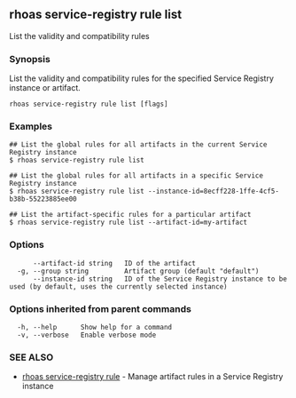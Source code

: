 ## rhoas service-registry rule list

List the validity and compatibility rules

### Synopsis

List the validity and compatibility rules for the specified Service Registry instance or artifact.

```
rhoas service-registry rule list [flags]
```

### Examples

```
## List the global rules for all artifacts in the current Service Registry instance
$ rhoas service-registry rule list

## List the global rules for all artifacts in a specific Service Registry instance
$ rhoas service-registry rule list --instance-id=8ecff228-1ffe-4cf5-b38b-55223885ee00

## List the artifact-specific rules for a particular artifact
$ rhoas service-registry rule list --artifact-id=my-artifact

```

### Options

```
      --artifact-id string   ID of the artifact
  -g, --group string         Artifact group (default "default")
      --instance-id string   ID of the Service Registry instance to be used (by default, uses the currently selected instance)
```

### Options inherited from parent commands

```
  -h, --help      Show help for a command
  -v, --verbose   Enable verbose mode
```

### SEE ALSO

* [rhoas service-registry rule](rhoas_service-registry_rule.md)	 - Manage artifact rules in a Service Registry instance

